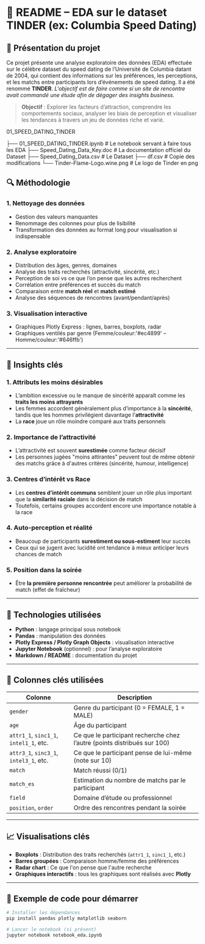 # 🧾 README – EDA sur le dataset TINDER (ex: Columbia Speed Dating)

## 🧾 Présentation du projet
Ce projet présente une analyse exploratoire des données (EDA) effectuée sur le célèbre dataset du speed dating de l’Université de Columbia datant de 2004, 
qui contient des informations sur les préférences, les perceptions, et les matchs entre participants lors d’événements de speed dating.
Il a été renommé **TINDER**. _L'objectif est de faire comme si un site de rencontre avait commandé une étude afin de dégager des insights business._ 

> **Objectif** : Explorer les facteurs d’attraction, comprendre les comportements sociaux, analyser les biais de perception et visualiser les tendances à travers un jeu de données riche et varié.

01_SPEED_DATING_TINDER

├── 01_SPEED_DATING_TINDER.ipynb            # Le notebook servant à faire tous les EDA
├── Speed_Dating_Data_Key.doc               # La documentation officiel du Dataset
├── Speed_Dating_Data.csv                   # Le Dataset
├── df.csv                                  # Copie des modifications
└── Tinder-Flame-Logo.wine.png              # Le logo de Tinder en png

## 🔍 Méthodologie

### 1. **Nettoyage des données**
- Gestion des valeurs manquantes
- Renommage des colonnes pour plus de lisibilité
- Transformation des données au format long pour visualisation si indispensable

### 2. **Analyse exploratoire**
- Distribution des âges, genres, domaines
- Analyse des traits recherchés (attractivité, sincérité, etc.)
- Perception de soi vs ce que l’on pense que les autres recherchent
- Corrélation entre préférences et succès du match
- Comparaison entre **match réel** et **match estimé**
- Analyse des séquences de rencontres (avant/pendant/après)

### 3. **Visualisation interactive**
- Graphiques Plotly Express : lignes, barres, boxplots, radar
- Graphiques ventilés par genre (Femme/couleur:'#ec4899' – Homme/couleur:'#646ffb')

---

## 🧪 Insights clés

### 1. **Attributs les moins désirables**
- L’ambition excessive ou le manque de sincérité apparaît comme les **traits les moins attrayants**
- Les femmes accordent généralement plus d’importance à la **sincérité**, tandis que les hommes privilégient davantage l’**attractivité**
- La **race** joue un rôle moindre comparé aux traits personnels

### 2. **Importance de l’attractivité**
- L’attractivité est souvent **surestimée** comme facteur décisif
- Les personnes jugées "moins attirantes" peuvent tout de même obtenir des matchs grâce à d'autres critères (sincérité, humour, intelligence)

### 3. **Centres d’intérêt vs Race**
- Les **centres d’intérêt communs** semblent jouer un rôle plus important que la **similarité raciale** dans la décision de match
- Toutefois, certains groupes accordent encore une importance notable à la race

### 4. **Auto-perception et réalité**
- Beaucoup de participants **surestiment ou sous-estiment** leur succès
- Ceux qui se jugent avec lucidité ont tendance à mieux anticiper leurs chances de match

### 5. **Position dans la soirée**
- Être **la première personne rencontrée** peut améliorer la probabilité de match (effet de fraîcheur)

---

## 📌 Technologies utilisées

- **Python** : langage principal sous notebook
- **Pandas** : manipulation des données
- **Plotly Express / Plotly Graph Objects** : visualisation interactive
- **Jupyter Notebook** (optionnel) : pour l’analyse exploratoire
- **Markdown / README** : documentation du projet

---

## 📁 Colonnes clés utilisées

| Colonne | Description |
|--------|-------------|
| `gender` | Genre du participant (0 = FEMALE, 1 = MALE) |
| `age` | Âge du participant |
| `attr1_1`, `sinc1_1`, `intel1_1`, etc. | Ce que le participant recherche chez l’autre (points distribués sur 100) |
| `attr3_1`, `sinc3_1`, `intel3_1`, etc. | Ce que le participant pense de lui-même (note sur 10) |
| `match` | Match réussi (0/1) |
| `match_es` | Estimation du nombre de matchs par le participant |
| `field` | Domaine d’étude ou professionnel |
| `position`, `order` | Ordre des rencontres pendant la soirée |

---

## 📈 Visualisations clés

- **Boxplots** : Distribution des traits recherchés (`attr1_1`, `sinc1_1`, etc.)
- **Barres groupées** : Comparaison homme/femme des préférences
- **Radar chart** : Ce que l'on pense que l'autre recherche
- **Graphiques interactifs** : tous les graphiques sont réalisés avec **Plotly**

---

## 🧰 Exemple de code pour démarrer

```bash
# Installer les dépendances
pip install pandas plotly matplotlib seaborn

# Lancer le notebook (si présent)
jupyter notebook notebook_eda.ipynb
